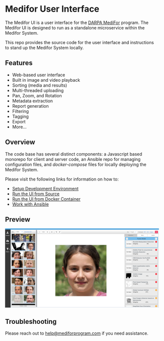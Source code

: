 # Medifor User Interface

The Medifor UI is a user interface for the [DARPA MediFor](https://www.darpa.mil/program/media-forensics) program. The Medifor UI is designed to run as a standalone microservice within the Medifor System.

This repo provides the source code for the user interface and instructions to stand up the Medifor System locally.

## Features

- Web-based user interface
- Built in image and video playback
- Sorting (media and results)
- Multi-threaded uploading
- Pan, Zoom, and Rotation
- Metadata extraction
- Report generation
- Filtering
- Tagging
- Export
- More...

## Overview

The code base has several distinct components: a Javascript based monorepo for client and server code, an Ansible repo for managing configuration files, and _docker-compose_ files for locally deploying the Medifor System.

Please visit the following links for information on how to:

- [Setup Development Environment](./docs/setup.md)
- [Run the UI from Source](./docs/source.md)
- [Run the UI from Docker Container](./docs/docker.md)
- [Work with Ansible](./docs/ansible.md)

## Preview

![MediFor UI](/docs/images/mediforupdatedui.png "MediFor UI")

## Troubleshooting

Please reach out to [help@mediforprogram.com](help@mediforprogam.com) if you need assistance.
